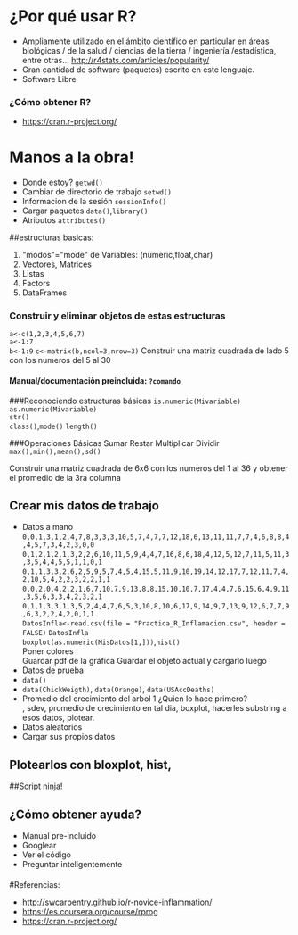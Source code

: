 # ¿Por qué usar R?
* Ampliamente utilizado en el ámbito científico en particular en áreas biológicas / de la salud / ciencias de la tierra / ingeniería /estadística, entre otras...
   http://r4stats.com/articles/popularity/
* Gran cantidad de software (paquetes) escrito en este lenguaje.
* Software Libre

### ¿Cómo obtener R?
* https://cran.r-project.org/

# Manos  a la obra!

  * Donde estoy?
 `getwd()`
  * Cambiar de directorio de trabajo
  `setwd()`
  * Informacion de la sesión
`sessionInfo()`
  * Cargar paquetes 
  `data()`,`library()`
  * Atributos
  `attributes()`



##estructuras basicas:
  1. "modos"="mode" de Variables: (numeric,float,char)
  2. Vectores, Matrices
  3. Listas
  4. Factors
  5. DataFrames  

### Construir y eliminar objetos de estas estructuras
`a<-c(1,2,3,4,5,6,7)`  
`a<-1:7`  
`b<-1:9`
`c<-matrix(b,ncol=3,nrow=3)`
Construir una matriz cuadrada de lado 5 con los numeros del 5 al 30


#### Manual/documentaciòn preincluida:  `?comando`

###Reconociendo estructuras básicas
`is.numeric(Mivariable)`  
`as.numeric(Mivariable)`  
`str()`  
`class()`,`mode()`
`length()`  

###Operaciones Básicas
Sumar
Restar
Multiplicar
Dividir
`max(),min(),mean(),sd()`

Construir una matriz cuadrada de 6x6 con los numeros del 1 al 36 y obtener el promedio de la 3ra columna

## Crear mis datos de trabajo
* Datos a mano
`0,0,1,3,1,2,4,7,8,3,3,3,10,5,7,4,7,7,12,18,6,13,11,11,7,7,4,6,8,8,4,4,5,7,3,4,2,3,0,0`
`0,1,2,1,2,1,3,2,2,6,10,11,5,9,4,4,7,16,8,6,18,4,12,5,12,7,11,5,11,3,3,5,4,4,5,5,1,1,0,1`
`0,1,1,3,3,2,6,2,5,9,5,7,4,5,4,15,5,11,9,10,19,14,12,17,7,12,11,7,4,2,10,5,4,2,2,3,2,2,1,1`
`0,0,2,0,4,2,2,1,6,7,10,7,9,13,8,8,15,10,10,7,17,4,4,7,6,15,6,4,9,11,3,5,6,3,3,4,2,3,2,1`
`0,1,1,3,3,1,3,5,2,4,4,7,6,5,3,10,8,10,6,17,9,14,9,7,13,9,12,6,7,7,9,6,3,2,2,4,2,0,1,1 `  
`DatosInfla<-read.csv(file = "Practica_R_Inflamacion.csv", header = FALSE)`
`DatosInfla`  
`boxplot(as.numeric(MisDatos[1,]))`,`hist()`  
Poner colores  
Guardar pdf de la gráfica
Guardar el objeto actual y cargarlo luego
* Datos de prueba  
* `data()`
* `data(ChickWeigth)`, `data(Orange)`, `data(USAccDeaths)`
* Promedio del crecimiento del arbol 1 ¿Quien lo hace primero? <br>, sdev, promedio de crecimiento en tal dia, boxplot, hacerles substring a esos datos, plotear.
* Datos aleatorios
* Cargar sus propios datos
## Plotearlos con bloxplot, hist, 


##Script ninja!

## ¿Cómo obtener ayuda?
* Manual pre-incluido
* Googlear
* Ver el código
* Preguntar inteligentemente

####
#Referencias:
* http://swcarpentry.github.io/r-novice-inflammation/
* https://es.coursera.org/course/rprog
* https://cran.r-project.org/
